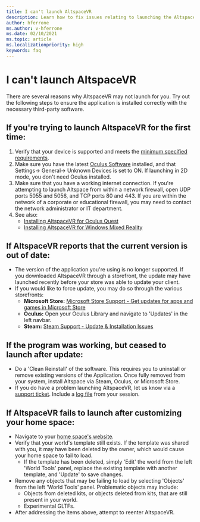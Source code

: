 ```yaml
---
title: I can't launch AltspaceVR
description: Learn how to fix issues relating to launching the AltspaceVR environment.
author: hferrone
ms.author: v-hferrone
ms.date: 02/10/2021
ms.topic: article
ms.localizationpriority: high
keywords: faq
---
```


# I can't launch AltspaceVR

There are several reasons why AltspaceVR may not launch for you. Try out the following steps to ensure the application is installed correctly with the necessary third-party software.

## If you're trying to launch AltspaceVR for the first time:

1. Verify that your device is supported and meets the [minimum specified requirements](../getting-started/system-requirements.md).
2. Make sure you have the latest [Oculus Software](https://www.oculus.com/setup) installed, and that Settings-> General-> Unknown Devices is set to ON. If launching in 2D mode, you don't need Oculus installed.
3. Make sure that you have a working internet connection. If you're attempting to launch Altspace from within a network firewall, open UDP ports 5055 and 5056, and TCP ports 80 and 443. If you are within the network of a corporate or educational firewall, you may need to contact the network administrator or IT department.
4. See also:
    * [Installing AltspaceVR for Oculus Quest](../getting-started/oculus-installation.md)
    * [Installing AltspaceVR for Windows Mixed Reality](../getting-started/wmr-installation.md)

## If AltspaceVR reports that the current version is out of date:

* The version of the application you're using is no longer supported. If you downloaded AltspaceVR through a storefront, the update may have launched recently before your store was able to update your client.
* If you would like to force update, you may do so through the various storefronts:
    * **Microsoft Store:** [Microsoft Store Support - Get updates for apps and games in Microsoft Store](https://support.microsoft.com/account-billing/get-updates-for-apps-and-games-in-microsoft-store-a1fe19c0-532d-ec47-7035-d1c5a1dd464f)
    * **Oculus:** Open your Oculus Library and navigate to 'Updates' in the left navbar.
    * **Steam:** [Steam Support - Update & Installation Issues](https://support.steampowered.com/kb_article.php?ref=2274-IFLV-5334)

## If the program was working, but ceased to launch after update:

* Do a 'Clean Reinstall' of the software. This requires you to uninstall or remove existing versions of the Application. Once fully removed from your system, install Altspace via Steam, Oculus, or Microsoft Store.
* If you do have a problem launching AltspaceVR, let us know via a [support ticket](https://help.altvr.com/hc/requests/new). Include a [log file](uploading-client-logs.md) from your session.

## If AltspaceVR fails to launch after customizing your home space:

* Navigate to your [home space's website](https://account.altvr.com/users/sign_in).
* Verify that your world's template still exists. If the template was shared with you, it may have been deleted by the owner, which would cause your home space to fail to load.
    * If the template has been deleted, simply 'Edit' the world from the left 'World Tools' panel, replace the existing template with another template, and 'Update' to save changes.
* Remove any objects that may be failing to load by selecting 'Objects' from the left 'World Tools' panel. Problematic objects may include:
    * Objects from deleted kits, or objects deleted from kits, that are still present in your world.
    * Experimental GLTFs.
* After addressing the items above, attempt to reenter AltspaceVR.